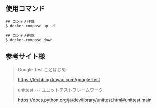 ## 使用コマンド
```
## コンテナ作成
$ docker-compose up -d

## コンテナ削除
$ docker-compose down
```

## 参考サイト様

> Google Test ことはじめ
> 
> https://techblog.kayac.com/google-test

> unittest --- ユニットテストフレームワーク
> 
> https://docs.python.org/ja/dev/library/unittest.html#unittest.main